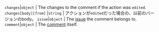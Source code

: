 `changes`|`object` | The changes to the comment if the action was `edited`. `changes[body][from]` |`string` | アクションが`edited`だった場合の、以前のバージョンのbody。 `issue`|`object` | The [issue](/v3/issues/) the comment belongs to. `comment`|`object` | The [comment](/v3/issues/comments/) itself.